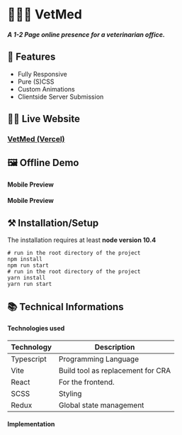 # 🐶🐱🐢 VetMed

##### A 1-2 Page online presence for a veterinarian office.



## 📖 Features
 - Fully Responsive
 - Pure (S)CSS
 - Custom Animations
 - Clientside Server Submission


## 👩‍💻 Live Website

### [VetMed (Vercel)](https://vetmed-gamma.vercel.app/)



## 🖼 Offline Demo
#### Mobile Preview

#### Mobile Preview








## ⚒ Installation/Setup
The installation requires at least **node version 10.4**

```Shell
# run in the root directory of the project
npm install
npm run start
# run in the root directory of the project
yarn install
yarn run start
```


## 📚 Technical Informations

#### Technologies used

| Technology              | Description                            |
|-------------------------|----------------------------------------|
| Typescript              |   Programming Language                 |
| Vite                    |   Build tool as replacement for CRA    |
| React                   |   For the frontend.                    |
| SCSS                    |   Styling                              |
| Redux                   |   Global state management              |


#### Implementation



